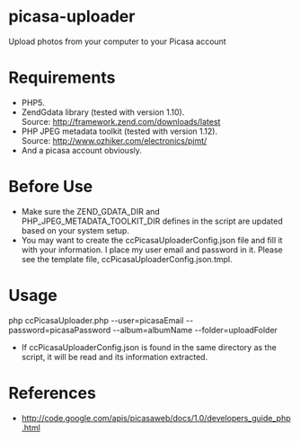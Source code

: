 picasa-uploader
===============
Upload photos from your computer to your Picasa account


Requirements
===============
* PHP5.
* ZendGdata library (tested with version 1.10).  
  Source: http://framework.zend.com/downloads/latest
* PHP JPEG metadata toolkit (tested with version 1.12).  
  Source: http://www.ozhiker.com/electronics/pjmt/
* And a picasa account obviously.


Before Use
===============
* Make sure the ZEND_GDATA_DIR and PHP_JPEG_METADATA_TOOLKIT_DIR defines
  in the script are updated based on your system setup.
* You may want to create the ccPicasaUploaderConfig.json file and fill it with
  your information.  I place my user email and password in it. Please see the
  template file, ccPicasaUploaderConfig.json.tmpl.

Usage
===============
php ccPicasaUploader.php
	--user=picasaEmail
	--password=picasaPassword
	--album=albumName
	--folder=uploadFolder

* If ccPicasaUploaderConfig.json is found in the same directory as the script,
  it will be read and its information extracted.


References
===============
* http://code.google.com/apis/picasaweb/docs/1.0/developers_guide_php.html